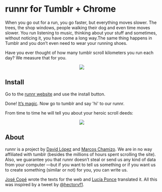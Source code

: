 runnr for Tumblr + Chrome
=========================

When you go out for a run, you go faster, but everything moves slower. The trees, the shop windows, people walking their dog and even time moves slower. You run listening to music, thinking about your stuff and sometimes, without noticing it, you have come a long way.The same thing happens in Tumblr and you don’t even need to wear your running shoes.

Have you ever thought of how many tumblr scroll kilometers you run each day?
We measure that for you.

<p align="center">
<a href="#"><img src="http://www.thebanggang.es/runnr/img/img_01.png"/></a>
</p>

Install
-------

Go to the [runnr website](http://www.thebanggang.es/runnr/) and use the install button.

Done! [It’s magic](http://www.thebanggang.es/runnr/img/its-magic-shia-labeouf.gif). Now go to tumblr and say 'hi' to our runnr.

From time to time he will tell you about your heroic scroll deeds:

<p align="center">
<a href="#"><img src="http://www.thebanggang.es/runnr/img/achievements.png"/></a>
</p>

About
-------

runnr is a project by [David López](http://www.davidlpz.com/) and [Marcos Chamizo](http://www.marcoschamizo.com/). We are in no way affiliated with tumblr (besides the millions of hours spent scrolling the site). Also, we guarantee you that runnr doesn’t steal or send us any kind of data from your computer —but if you want to tell us something or if you want us to create something (similar or not) for you, you can write us.

[José Copé](http://cargocollective.com/josecope) wrote the texts for the web and [Lucía Ponce](https://es.linkedin.com/pub/luc%C3%ADa-ponce-de-los-reyes/1b/b18/a77) translated it. All this was inspired by a tweet by [@hectorvf1](https://twitter.com/hectorvf1).
